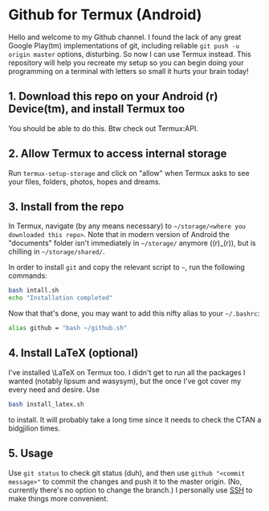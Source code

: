 # Github for Termux (Android)
Hello and welcome to my Github channel. I found the lack of any great Google Play(tm) implementations of git, including reliable `git push -u origin master` options, disturbing. So now I can use Termux instead. This repository will help you recreate my setup so you can begin doing your programming on a terminal with letters so small it hurts your brain today!

## 1. Download this repo on your Android (r) Device(tm), and install Termux too
You should be able to do this. Btw check out Termux:API.

## 2. Allow Termux to access internal storage
Run `termux-setup-storage` and click on "allow" when Termux asks to see your files, folders, photos, hopes and dreams.

## 3. Install from the repo
In Termux, navigate (by any means necessary) to `~/storage/<where you downloaded this repo>`. Note that in modern version of Android the "documents" folder isn't immediately in `~/storage/` anymore ((r)_(r)), but is chilling in `~/storage/shared/`.

In order to install `git` and copy the relevant script to `~`, run the following commands:
```bash
bash intall.sh
echo "Installation completed"
```
Now that that's done, you may want to add this nifty alias to your `~/.bashrc`:
```bash
alias github = "bash ~/github.sh"
```

## 4. Install LaTeX (optional)
I've installed \LaTeX on Termux too. I didn't get to run all the packages I wanted (notably lipsum and wasysym), but the once I've got cover my every need and desire. Use
```bash
bash install_latex.sh
```
to install. It will probably take a long time since it needs to check the CTAN a bidgjilion times.

## 5. Usage
Use `git status` to check git status (duh), and then use `github "<commit message>"` to commit the changes and push it to the master origin. (No, currently there's no option to change the branch.) I personally use [SSH](https://help.github.com/en/articles/connecting-to-github-with-ssh) to make things more convenient.

